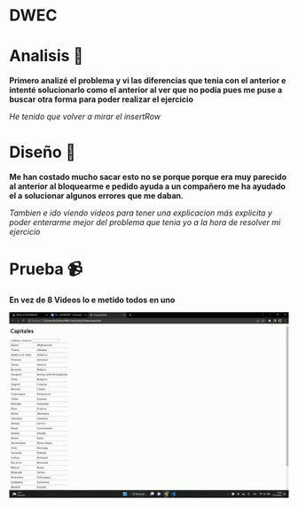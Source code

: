 # DWEC
# Analisis  :pencil:

**Primero analizé el problema y vi las diferencias que tenia con el anterior e intenté solucionarlo como el anterior al ver que no podía pues me puse a buscar otra forma para poder realizar el ejercicio**


*He tenido que volver a mirar el insertRow*


# Diseño   :triangular_ruler:

**Me han costado mucho sacar esto no se porque porque era muy parecido al anterior al bloquearme e pedido ayuda a un compañero me ha ayudado el a solucionar algunos errores que me daban.**

*Tambien e ido viendo videos para tener una explicacion más explicita y poder enterarme mejor del problema que tenia yo a la hora de resolver mi ejercicio*



# Prueba  :video_camera:

**En vez de 8 Videos lo e metido todos en uno**


![image](Intermedio.gif)
